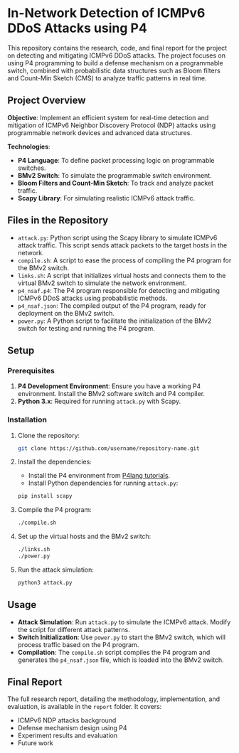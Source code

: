 # In-Network Detection of ICMPv6 DDoS Attacks using P4

This repository contains the research, code, and final report for the project on detecting and mitigating ICMPv6 DDoS attacks. The project focuses on using P4 programming to build a defense mechanism on a programmable switch, combined with probabilistic data structures such as Bloom filters and Count-Min Sketch (CMS) to analyze traffic patterns in real time.

## Project Overview

**Objective**: Implement an efficient system for real-time detection and mitigation of ICMPv6 Neighbor Discovery Protocol (NDP) attacks using programmable network devices and advanced data structures.

**Technologies**:
- **P4 Language**: To define packet processing logic on programmable switches.
- **BMv2 Switch**: To simulate the programmable switch environment.
- **Bloom Filters and Count-Min Sketch**: To track and analyze packet traffic.
- **Scapy Library**: For simulating realistic ICMPv6 attack traffic.

## Files in the Repository

- `attack.py`: Python script using the Scapy library to simulate ICMPv6 attack traffic. This script sends attack packets to the target hosts in the network.
- `compile.sh`: A script to ease the process of compiling the P4 program for the BMv2 switch.
- `links.sh`: A script that initializes virtual hosts and connects them to the virtual BMv2 switch to simulate the network environment.
- `p4_nsaf.p4`: The P4 program responsible for detecting and mitigating ICMPv6 DDoS attacks using probabilistic methods.
- `p4_nsaf.json`: The compiled output of the P4 program, ready for deployment on the BMv2 switch.
- `power.py`: A Python script to facilitate the initialization of the BMv2 switch for testing and running the P4 program.

## Setup

### Prerequisites

1. **P4 Development Environment**: Ensure you have a working P4 environment. Install the BMv2 software switch and P4 compiler.
2. **Python 3.x**: Required for running `attack.py` with Scapy.

### Installation

1. Clone the repository:

    ```bash
    git clone https://github.com/username/repository-name.git
    ```

2. Install the dependencies:
   - Install the P4 environment from [P4lang tutorials](https://github.com/p4lang/tutorials).
   - Install Python dependencies for running `attack.py`:

    ```bash
    pip install scapy
    ```

3. Compile the P4 program:

    ```bash
    ./compile.sh
    ```

4. Set up the virtual hosts and the BMv2 switch:

    ```bash
    ./links.sh
    ./power.py
    ```

5. Run the attack simulation:

    ```bash
    python3 attack.py
    ```

## Usage

- **Attack Simulation**: Run `attack.py` to simulate the ICMPv6 attack. Modify the script for different attack patterns.
- **Switch Initialization**: Use `power.py` to start the BMv2 switch, which will process traffic based on the P4 program.
- **Compilation**: The `compile.sh` script compiles the P4 program and generates the `p4_nsaf.json` file, which is loaded into the BMv2 switch.

## Final Report

The full research report, detailing the methodology, implementation, and evaluation, is available in the `report` folder. It covers:
- ICMPv6 NDP attacks background
- Defense mechanism design using P4
- Experiment results and evaluation
- Future work
